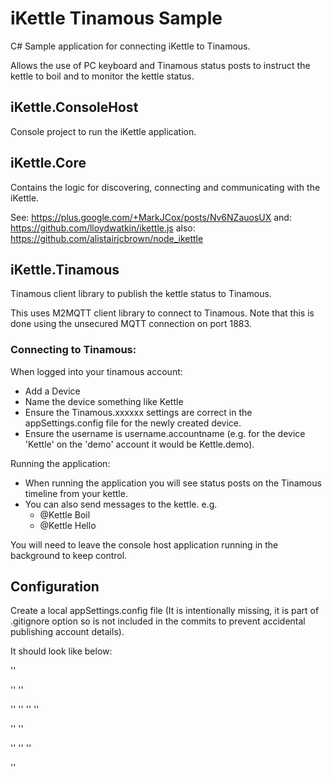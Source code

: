 # iKettle Tinamous Sample

C# Sample application for connecting iKettle to Tinamous.

Allows the use of PC keyboard and Tinamous status posts to instruct the kettle to boil and to monitor the kettle status.

## iKettle.ConsoleHost

Console project to run the iKettle application.

## iKettle.Core

Contains the logic for discovering, connecting and communicating with the iKettle.

See: https://plus.google.com/+MarkJCox/posts/Nv6NZauosUX
and: https://github.com/lloydwatkin/ikettle.js
also: https://github.com/alistairjcbrown/node_ikettle


## iKettle.Tinamous

Tinamous client library to publish the kettle status to Tinamous.

This uses M2MQTT client library to connect to Tinamous. Note that this is done using the unsecured MQTT connection on port 1883.


### Connecting to Tinamous:


When logged into your tinamous account:
* Add a Device
* Name the device something like Kettle
* Ensure the Tinamous.xxxxxx settings are correct in the appSettings.config file for the newly created device.
* Ensure the username is username.accountname (e.g. for the device 'Kettle' on the 'demo' account it would be Kettle.demo).

Running the application:

* When running the application you will see status posts on the Tinamous timeline from your kettle.
* You can also send messages to the kettle. e.g.
  * @Kettle Boil
  * @Kettle Hello

You will need to leave the console host application running in the background to keep control.


## Configuration

Create a local appSettings.config file (It is intentionally missing, it is part of .gitignore option so is not included in the commits to prevent accidental publishing account details).

It should look like below:

'<appSettings>'

  '<!-- Tinamous account address for MQTT Server -->'
  '<add key="Tinamous.Url" value="demo.Tinamous.com"/>'

  '<!-- Device username and password -->'
  '<!-- Remember for MQTT to include account as part of the username -->'
  '<add key="Tinamous.Username" value="Kettle.demo" />'
  '<add key="Tinamous.Password" value="<password goes here>" />'

  '<!-- Your local network base address, might be 192.168.1.{0} or similar -->'
  '<add key="iKettle.NetworkTemplate" value="10.0.0.{0}"/>'

  '<!-- If you know the ip address, or have a lot of devices at a low IP address skip over discovery of the first n IP addresses -->'
  '<!-- e.g. this will start the discovery process at 10.0.0.40 -->'
  '<add key="iKettle.StartAt" value="40"/>'
  
'</appSettings>'